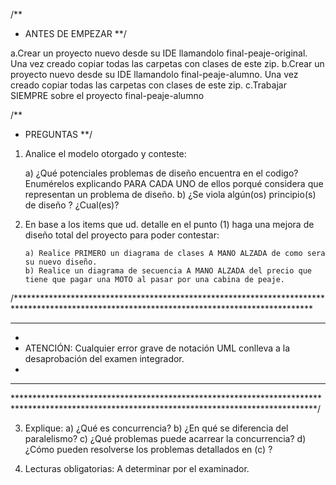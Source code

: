 
/**
 * ANTES DE EMPEZAR 
 **/
 
a.Crear un proyecto nuevo desde su IDE llamandolo final-peaje-original. Una vez creado copiar todas las carpetas con clases de este zip.
b.Crear un proyecto nuevo desde su IDE llamandolo final-peaje-alumno. Una vez creado copiar todas las carpetas con clases de este zip.
c.Trabajar SIEMPRE sobre el proyecto final-peaje-alumno

/**	
 * PREGUNTAS 
 **/

1) Analice el modelo otorgado y conteste:

	a) ¿Qué potenciales problemas de diseño encuentra en el codigo? Enumérelos explicando PARA CADA UNO de ellos porqué considera que representan un problema de diseño.
	b) ¿Se viola algún(os) principio(s) de diseño ? ¿Cual(es)? 

2) 	En base a los items que ud. detalle en el punto (1) haga una mejora de diseño total del proyecto para poder contestar:

		a) Realice PRIMERO un diagrama de clases A MANO ALZADA de como sera su nuevo diseño.
		b) Realice un diagrama de secuencia A MANO ALZADA del precio que tiene que pagar una MOTO al pasar por una cabina de peaje.


/********************************************************************************************************************************************
*********************************************************************************************************************************************
*
* ATENCIÓN: Cualquier error grave de notación UML conlleva a la desaprobación del examen integrador.
*
*********************************************************************************************************************************************
*********************************************************************************************************************************************/


3) Explique: 
	a) ¿Qué es concurrencia?
	b) ¿En qué se diferencia del paralelismo?
	c) ¿Qué problemas puede acarrear la concurrencia?
	d) ¿Cómo pueden resolverse los problemas detallados en (c) ?

4) Lecturas obligatorias: A determinar por el examinador.
